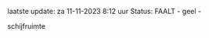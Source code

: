 laatste update: 
za 11-11-2023  8:12   uur 
Status: FAALT - geel - 
<div class="service Y">schijfruimte</div>